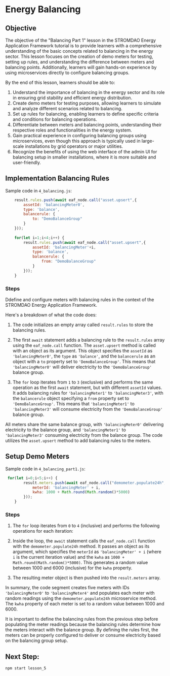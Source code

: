 # Energy Balancing

## Objective
The objective of the "Balancing Part 1" lesson in the STROMDAO Energy Application Framework tutorial is to provide learners with a comprehensive understanding of the basic concepts related to balancing in the energy sector. This lesson focuses on the creation of demo meters for testing, setting up rules, and understanding the difference between meters and balancing points. Additionally, learners will gain hands-on experience by using microservices directly to configure balancing groups.

By the end of this lesson, learners should be able to:

1.  Understand the importance of balancing in the energy sector and its role in ensuring grid stability and efficient energy distribution.
2.  Create demo meters for testing purposes, allowing learners to simulate and analyze different scenarios related to balancing.
3.  Set up rules for balancing, enabling learners to define specific criteria and conditions for balancing operations.
4.  Differentiate between meters and balancing points, understanding their respective roles and functionalities in the energy system.
5.  Gain practical experience in configuring balancing groups using microservices, even though this approach is typically used in large-scale installations by grid operators or major utilities.
6.  Recognize the benefits of using the web interface of the admin UI for balancing setup in smaller installations, where it is more suitable and user-friendly.


## Implementation Balancing Rules
Sample code in `4_balancing.js`:
```javascript
    result.rules.push(await eaf_node.call("asset.upsert",{
        assetId: 'balancingMeter0',
        type: 'balance',
        balancerule: {
            to: "DemoBalanceGroup"
        }
    }));
    
    for(let i=1;i<4;i++) {
        result.rules.push(await eaf_node.call("asset.upsert",{
            assetId: 'balancingMeter'+i,
            type: 'balance',
            balancerule: {
                from: "DemoBalanceGroup"
            }
        }));
    }
```

### Steps
Ddefine and configure meters with balancing rules in the context of the STROMDAO Energy Application Framework.

Here's a breakdown of what the code does:

1.  The code initializes an empty array called `result.rules` to store the balancing rules.
    
2.  The first `await` statement adds a balancing rule to the `result.rules` array using the `eaf_node.call` function. The `asset.upsert` method is called with an object as its argument. This object specifies the `assetId` as `'balancingMeter0'`, the `type` as `'balance'`, and the `balancerule` as an object with a `to` property set to `'DemoBalanceGroup'`. This means that `'balancingMeter0'` will deliver electricity to the `'DemoBalanceGroup'` balance group.
    
3.  The `for` loop iterates from `1` to `3` (exclusive) and performs the same operation as the first `await` statement, but with different `assetId` values. It adds balancing rules for `'balancingMeter1'` to `'balancingMeter3'`, with the `balancerule` object specifying a `from` property set to `'DemoBalanceGroup'`. This means that `'balancingMeter1'` to `'balancingMeter3'` will consume electricity from the `'DemoBalanceGroup'` balance group.
    

All meters share the same balance group, with `'balancingMeter0'` delivering electricity to the balance group, and `'balancingMeter1'` to `'balancingMeter3'` consuming electricity from the balance group. The code utilizes the `asset.upsert` method to add balancing rules to the meters.

## Setup Demo Meters
Sample code in `4_balancing_part1.js`:
```javascript
 for(let i=0;i<5;i++) {
        result.meters.push(await eaf_node.call("demometer.populate24h",{
            meterId: 'balancingMeter' + i,
            kwha: 1000 + Math.round(Math.random()*5000)
        }));   
    }
```
### Steps
1.  The `for` loop iterates from `0` to `4` (inclusive) and performs the following operations for each iteration:
    
2.  Inside the loop, the `await` statement calls the `eaf_node.call` function with the `demometer.populate24h` method. It passes an object as its argument, which specifies the `meterId` as `'balancingMeter' + i` (where `i` is the current iteration value) and the `kwha` as `1000 + Math.round(Math.random()*5000)`. This generates a random value between 1000 and 6000 (inclusive) for the `kwha` property.
    
3.  The resulting meter object is then pushed into the `result.meters` array.
    
In summary, the code segment creates five meters with IDs `'balancingMeter0'` to `'balancingMeter4'` and populates each meter with random readings using the `demometer.populate24h` microservice method. The `kwha` property of each meter is set to a random value between 1000 and 6000.

It is important to define the balancing rules from the previous step before populating the meter readings because the balancing rules determine how the meters interact with the balance group. By defining the rules first, the meters can be properly configured to deliver or consume electricity based on the balancing group setup.


## Next Step: 

`npm start lesson_5`

